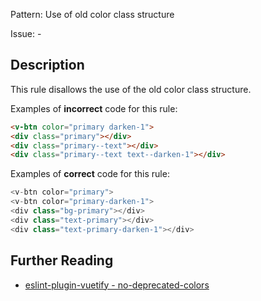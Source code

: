 Pattern: Use of old color class structure

Issue: -

## Description

This rule disallows the use of the old color class structure.

Examples of **incorrect** code for this rule:

```html
<v-btn color="primary darken-1">
<div class="primary"></div>
<div class="primary--text"></div>
<div class="primary--text text--darken-1"></div>
```

Examples of **correct** code for this rule:

```js
<v-btn color="primary">
<v-btn color="primary-darken-1">
<div class="bg-primary"></div>
<div class="text-primary"></div>
<div class="text-primary-darken-1"></div>
```

## Further Reading

* [eslint-plugin-vuetify - no-deprecated-colors](https://github.com/vuetifyjs/eslint-plugin-vuetify/blob/HEAD/docs/rules/no-deprecated-events.md)
